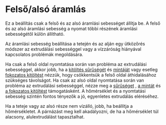 # Felső/alsó áramlás

Ez a beállítás csak a felső és az alsó áramlási sebességet állítja be. A felső és az alsó áramlási sebesség a nyomat többi részének áramlási sebességétől külön állítható.

Az áramlási sebesség beállítása a tetején és az alján egy ütközőrés módszer az extrudálási sebességgel vagy a vízzáróság hiányával kapcsolatos problémák megoldására.

Ha csak a felső oldal nyomtatása során van probléma az extrudálási sebességgel, akkor jobb, ha a [kitöltés sűrűségét](../infill/infill_sparse_density.md) és [mintáját](../infill/infill_pattern.md) vagy esetleg [fokozatos kitöltést](../infill/gradual_infill_steps.md) nézzük, hogy csökkentsük a felső oldal áthidalásához szükséges távolságot. Ha csak az alsó oldal nyomtatása során van probléma az extrudálási sebességgel, nézze meg a [sűrűséget](../support/support_infill_rate.md) , [a mintát](../support/support_pattern.md) és [a fokozatos kitöltést](../support/gradual_support_infill_steps.md) támogatásként. A hőmérséklet és a nyomtatási sebesség szintén fontos tényezők a jó, egyenletes extrudálás eléréséhez.

Ha a teteje vagy az alsó része nem vízálló, jobb, ha beállítja a hőmérsékletet. A párnázást meg kell akadályozni, de ha a hőmérséklet túl alacsony, alulextrudálást tapasztalhat.
